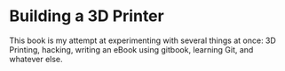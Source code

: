 # Building a 3D Printer

This book is my attempt at experimenting with several things at once: 3D Printing, hacking, writing an eBook using gitbook, learning Git, and whatever else. 


